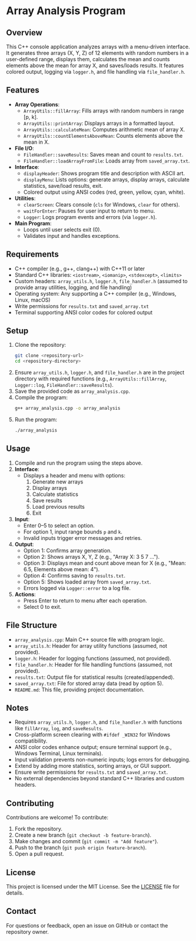 # Array Analysis Program

## Overview
This C++ console application analyzes arrays with a menu-driven interface. It generates three arrays (X, Y, Z) of 12 elements with random numbers in a user-defined range, displays them, calculates the mean and counts elements above the mean for array X, and saves/loads results. It features colored output, logging via `logger.h`, and file handling via `file_handler.h`.

## Features
- **Array Operations**:
  - `ArrayUtils::fillArray`: Fills arrays with random numbers in range [p, k].
  - `ArrayUtils::printArray`: Displays arrays in a formatted layout.
  - `ArrayUtils::calculateMean`: Computes arithmetic mean of array X.
  - `ArrayUtils::countElementsAboveMean`: Counts elements above the mean in X.
- **File I/O**:
  - `FileHandler::saveResults`: Saves mean and count to `results.txt`.
  - `FileHandler::loadArrayFromFile`: Loads array from `saved_array.txt`.
- **Interface**:
  - `displayHeader`: Shows program title and description with ASCII art.
  - `displayMenu`: Lists options: generate arrays, display arrays, calculate statistics, save/load results, exit.
  - Colored output using ANSI codes (red, green, yellow, cyan, white).
- **Utilities**:
  - `clearScreen`: Clears console (`cls` for Windows, `clear` for others).
  - `waitForEnter`: Pauses for user input to return to menu.
  - `Logger`: Logs program events and errors (via `logger.h`).
- **Main Program**:
  - Loops until user selects exit (0).
  - Validates input and handles exceptions.

## Requirements
- C++ compiler (e.g., g++, clang++) with C++11 or later
- Standard C++ libraries: `<iostream>`, `<iomanip>`, `<stdexcept>`, `<limits>`
- Custom headers: `array_utils.h`, `logger.h`, `file_handler.h` (assumed to provide array utilities, logging, and file handling)
- Operating system: Any supporting a C++ compiler (e.g., Windows, Linux, macOS)
- Write permissions for `results.txt` and `saved_array.txt`
- Terminal supporting ANSI color codes for colored output

## Setup
1. Clone the repository:
   ```bash
   git clone <repository-url>
   cd <repository-directory>
   ```
2. Ensure `array_utils.h`, `logger.h`, and `file_handler.h` are in the project directory with required functions (e.g., `ArrayUtils::fillArray`, `Logger::log`, `FileHandler::saveResults`).
3. Save the provided code as `array_analysis.cpp`.
4. Compile the program:
   ```bash
   g++ array_analysis.cpp -o array_analysis
   ```
5. Run the program:
   ```bash
   ./array_analysis
   ```

## Usage
1. Compile and run the program using the steps above.
2. **Interface**:
   - Displays a header and menu with options:
     1. Generate new arrays
     2. Display arrays
     3. Calculate statistics
     4. Save results
     5. Load previous results
     0. Exit
3. **Input**:
   - Enter 0–5 to select an option.
   - For option 1, input range bounds `p` and `k`.
   - Invalid inputs trigger error messages and retries.
4. **Output**:
   - Option 1: Confirms array generation.
   - Option 2: Shows arrays X, Y, Z (e.g., "Array X: 3 5 7 ...").
   - Option 3: Displays mean and count above mean for X (e.g., "Mean: 6.5, Elements above mean: 4").
   - Option 4: Confirms saving to `results.txt`.
   - Option 5: Shows loaded array from `saved_array.txt`.
   - Errors logged via `Logger::error` to a log file.
5. **Actions**:
   - Press Enter to return to menu after each operation.
   - Select 0 to exit.

## File Structure
- `array_analysis.cpp`: Main C++ source file with program logic.
- `array_utils.h`: Header for array utility functions (assumed, not provided).
- `logger.h`: Header for logging functions (assumed, not provided).
- `file_handler.h`: Header for file handling functions (assumed, not provided).
- `results.txt`: Output file for statistical results (created/appended).
- `saved_array.txt`: File for stored array data (read by option 5).
- `README.md`: This file, providing project documentation.

## Notes
- Requires `array_utils.h`, `logger.h`, and `file_handler.h` with functions like `fillArray`, `log`, and `saveResults`.
- Cross-platform screen clearing with `#ifdef _WIN32` for Windows compatibility.
- ANSI color codes enhance output; ensure terminal support (e.g., Windows Terminal, Linux terminals).
- Input validation prevents non-numeric inputs; logs errors for debugging.
- Extend by adding more statistics, sorting arrays, or GUI support.
- Ensure write permissions for `results.txt` and `saved_array.txt`.
- No external dependencies beyond standard C++ libraries and custom headers.

## Contributing
Contributions are welcome! To contribute:
1. Fork the repository.
2. Create a new branch (`git checkout -b feature-branch`).
3. Make changes and commit (`git commit -m "Add feature"`).
4. Push to the branch (`git push origin feature-branch`).
5. Open a pull request.

## License
This project is licensed under the MIT License. See the [LICENSE](LICENSE) file for details.

## Contact
For questions or feedback, open an issue on GitHub or contact the repository owner.